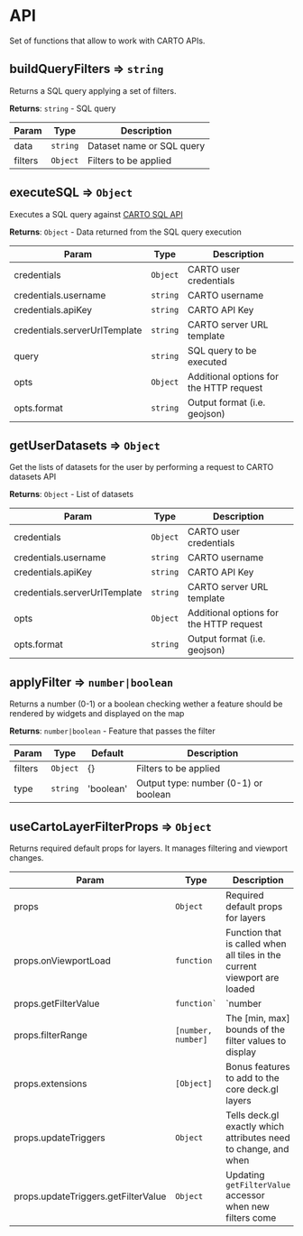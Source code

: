 # API

Set of functions that allow to work with CARTO APIs.

## buildQueryFilters ⇒ <code>string</code>

Returns a SQL query applying a set of filters.

**Returns**: <code>string</code> - SQL query

| Param   | Type                | Description               |
| ------- | ------------------- | ------------------------- |
| data    | <code>string</code> | Dataset name or SQL query |
| filters | <code>Object</code> | Filters to be applied     |

## executeSQL ⇒ <code>Object</code>

Executes a SQL query against [CARTO SQL API](https://carto.com/developers/sql-api/)

**Returns**: <code>Object</code> - Data returned from the SQL query execution

| Param                         | Type                | Description                             |
| ----------------------------- | ------------------- | --------------------------------------- |
| credentials                   | <code>Object</code> | CARTO user credentials                  |
| credentials.username          | <code>string</code> | CARTO username                          |
| credentials.apiKey            | <code>string</code> | CARTO API Key                           |
| credentials.serverUrlTemplate | <code>string</code> | CARTO server URL template               |
| query                         | <code>string</code> | SQL query to be executed                |
| opts                          | <code>Object</code> | Additional options for the HTTP request |
| opts.format                   | <code>string</code> | Output format (i.e. geojson)            |

## getUserDatasets ⇒ <code>Object</code>

Get the lists of datasets for the user by performing a request to CARTO datasets API

**Returns**: <code>Object</code> - List of datasets

| Param | Type | Description |
| --- | --- | --- |
| credentials | <code>Object</code> | CARTO user credentials |
| credentials.username | <code>string</code> | CARTO username |
| credentials.apiKey | <code>string</code> | CARTO API Key |
| credentials.serverUrlTemplate | <code>string</code> | CARTO server URL template |
| opts | <code>Object</code> | Additional options for the HTTP request |
| opts.format | <code>string</code> | Output format (i.e. geojson) |

## applyFilter ⇒ <code>number|boolean</code>
Returns a number (0-1) or a boolean checking wether a feature should be rendered by widgets and displayed on the map

**Returns**: <code>number|boolean</code> - Feature that passes the filter

| Param | Type | Default | Description |
| --- | --- | --- | --- |
| filters | <code>Object</code> | {} | Filters to be applied |
| type | <code>string</code> | 'boolean' | Output type: number (0-1) or boolean |

## useCartoLayerFilterProps ⇒ <code>Object</code>
Returns required default props for layers. It manages filtering and viewport changes.

| Param | Type | Description |
| --- | --- | --- |
| props | <code>Object</code> | Required default props for layers |
| props.onViewportLoad | <code>function</code> | Function that is called when all tiles in the current viewport are loaded |
| props.getFilterValue | <code>function`|`number</code> | Accessor to the filterable value of each data object |
| props.filterRange | <code>[number, number]</code> | The [min, max] bounds of the filter values to display |
| props.extensions | <code>[Object]</code> | Bonus features to add to the core deck.gl layers |
| props.updateTriggers | <code>Object</code> | Tells deck.gl exactly which attributes need to change, and when |
| props.updateTriggers.getFilterValue | <code>Object</code> | Updating `getFilterValue` accessor when new filters come |
